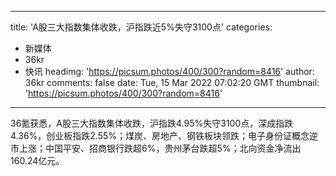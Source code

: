 
---
title: 'A股三大指数集体收跌，沪指跌近5%失守3100点'
categories: 
 - 新媒体
 - 36kr
 - 快讯
headimg: 'https://picsum.photos/400/300?random=8416'
author: 36kr
comments: false
date: Tue, 15 Mar 2022 07:02:20 GMT
thumbnail: 'https://picsum.photos/400/300?random=8416'
---

<div>   
36氪获悉，A股三大指数集体收跌，沪指跌4.95%失守3100点，深成指跌4.36%，创业板指跌2.55%；煤炭、房地产、钢铁板块领跌；电子身份证概念逆市上涨；中国平安、招商银行跌超6%，贵州茅台跌超5%；北向资金净流出160.24亿元。  
</div>
            